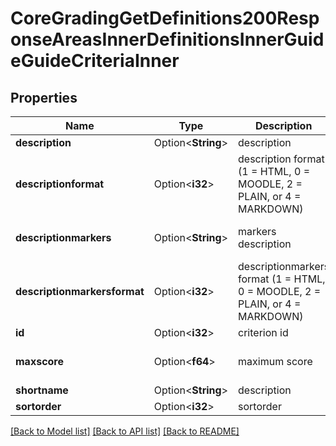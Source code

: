 # CoreGradingGetDefinitions200ResponseAreasInnerDefinitionsInnerGuideGuideCriteriaInner

## Properties

Name | Type | Description | Notes
------------ | ------------- | ------------- | -------------
**description** | Option<**String**> | description | [optional]
**descriptionformat** | Option<**i32**> | description format (1 = HTML, 0 = MOODLE, 2 = PLAIN, or 4 = MARKDOWN) | [optional]
**descriptionmarkers** | Option<**String**> | markers description | [optional][default to null]
**descriptionmarkersformat** | Option<**i32**> | descriptionmarkers format (1 = HTML, 0 = MOODLE, 2 = PLAIN, or 4 = MARKDOWN) | [optional][default to null]
**id** | Option<**i32**> | criterion id | [optional]
**maxscore** | Option<**f64**> | maximum score | [optional][default to null]
**shortname** | Option<**String**> | description | [optional]
**sortorder** | Option<**i32**> | sortorder | [optional]

[[Back to Model list]](../README.md#documentation-for-models) [[Back to API list]](../README.md#documentation-for-api-endpoints) [[Back to README]](../README.md)


